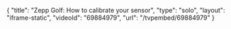 {
    "title": "Zepp Golf: How to calibrate your sensor",
    "type": "solo",
    "layout": "iframe-static",
    "videoId": "69884979",
    "url": "\/tvpembed\/69884979"
}